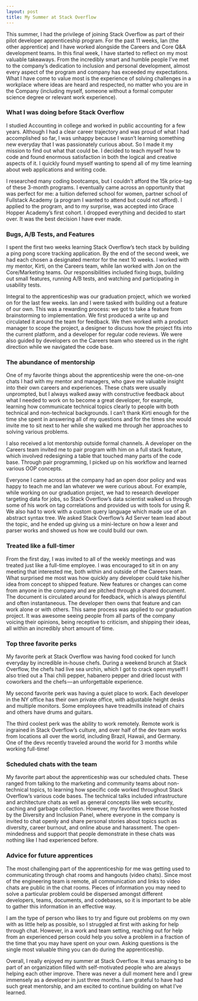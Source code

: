 ```yaml
---
layout: post
title: My Summer at Stack Overflow
---
```


This summer, I had the privilege of joining Stack Overflow as part of their pilot developer apprenticeship program. For the past 11 weeks, Ian (the other apprentice) and I have worked alongside the Careers and Core Q&A development teams. In this final week, I have started to reflect on my most valuable takeaways. From the incredibly smart and humble people I’ve met to the company’s dedication to inclusion and personal development, almost every aspect of the program and company has exceeded my expectations. What I have come to value most is the experience of solving challenges in a workplace  where ideas are heard and respected, no matter who you are in the Company (including myself, someone without a formal computer science degree or relevant work experience).

### What I was doing before Stack Overflow
I studied Accounting in college and worked in public accounting for a few years. Although I had a clear career trajectory and was proud of what I had accomplished so far, I was unhappy because I wasn’t learning something new everyday that I was passionately curious about. So I made it my mission to find out what that could be. I decided to teach myself how to code and found enormous satisfaction in both the logical and creative aspects of it. I quickly found myself wanting to spend all of my time learning about web applications and writing code. 

I researched many coding bootcamps, but I couldn’t afford the 15k price-tag of these 3-month programs. I eventually came across an opportunity that was perfect for me: a tuition deferred school for women, partner school of Fullstack Academy (a program I wanted to attend but could not afford). I applied to the program, and to my surprise, was accepted into Grace Hopper Academy’s first cohort. I dropped everything and decided to start over. It was the best decision I have ever made.


### Bugs, A/B Tests, and Features
I spent the first two weeks learning Stack Overflow’s tech stack by building a ping pong score tracking application. By the end of the second week, we had each chosen a designated mentor for the next 10 weeks. I worked with my mentor, Kirti, on the Careers team, while Ian worked with Jon on the Core/Marketing teams. Our responsibilities included fixing bugs, building out small features, running A/B tests, and watching and participating in usability tests.

Integral to the apprenticeship was our graduation project, which we worked on for the last few weeks. Ian and I were tasked with building out a feature of our own. This was a rewarding process: we got to take a feature from brainstorming to implementation. We first produced a write up and circulated it around the team for feedback. We then worked with a product manager to scope the project, a designer to discuss how the project fits into the current platform, and a developer for regular code reviews. We were also guided by developers on the Careers team who steered us in the right direction while we navigated the code base.

### The abundance of mentorship
One of my favorite things about the apprenticeship were the one-on-one chats I had with my mentor and managers, who gave me valuable insight into their own careers and experiences. These chats were usually unprompted, but I always walked away with constructive feedback about what I needed to work on to become a great developer, for example, learning how communicate technical topics clearly to people with both technical and non-technical backgrounds. I can’t thank Kirti enough for the time she spent in answering all of my questions and for the times she would invite me to sit next to her while she walked me through her approaches to solving various problems.

I also received a lot mentorship outside formal channels. A developer on the Careers team invited me to pair program with him on a full stack feature, which involved redesigning a table that touched many parts of the code base. Through pair programming, I picked up on his workflow and learned various OOP concepts.

Everyone I came across at the company had an open door policy and was happy to teach me and Ian whatever we were curious about. For example, while working on our graduation project, we had to research developer targeting data for jobs, so Stack Overflow’s data scientist walked us through some of his work on tag correlations and provided us with tools for using R. We also had to work with a custom query language which made use of an abstract syntax tree. We asked Stack Overflow’s Ad Server team lead about the topic, and he ended up giving us a mini-lecture on how a lexer and parser works and showed us how we could build our own. 

### Treated like a full-timer
From the first day, I was invited to all of the weekly meetings and was treated just like a full-time employee. I was encouraged to sit in on any meeting that interested me, both within and outside of the Careers team. What surprised me most was how quickly any developer could take his/her idea from concept to shipped feature. New features or changes can come from anyone in the company and are pitched through a shared document. The document is circulated around for feedback, which is always plentiful and often instantaneous. The developer then owns that feature and can work alone or with others. This same process was applied to our graduation project. It was awesome seeing people from all parts of the company voicing their opinions, being receptive to criticism, and shipping their ideas, all within an incredibly short amount of time.

### Top three favorite perks
My favorite perk at Stack Overflow was having food cooked for lunch everyday by incredible in-house chefs. During a weekend brunch at Stack Overflow, the chefs had live sea urchin, which I got to crack open myself! I also tried out a Thai chili pepper, habanero pepper and dried locust with coworkers and the chefs — an unforgettable experience.

My second favorite perk was having a quiet place to work. Each developer in the NY office has their own private office, with adjustable height desks and multiple monitors. Some employees have treadmills instead of chairs and others have drums and guitars. 

The third coolest perk was the ability to work remotely. Remote work is ingrained in Stack Overflow’s culture, and over half of the dev team works from locations all over the world, including Brazil, Hawaii, and Germany. One of the devs recently traveled around the world for 3 months while working full-time!

### Scheduled chats with the team
My favorite part about the apprenticeship was our scheduled chats. These ranged from talking to the marketing and community teams about non-technical topics, to learning how specific code worked throughout Stack Overflow’s various code bases. The technical talks included infrastructure and architecture chats as well as general concepts like web security, caching and garbage collection. However, my favorites were those hosted by the Diversity and Inclusion Panel, where everyone in the company is invited to chat openly and share personal stories about topics such as diversity, career burnout, and online abuse and harassment. The open-mindedness and support that people demonstrate in these chats was nothing like I had experienced before. 

### Advice for future apprentices
The most challenging part of the apprenticeship for me was getting used to communicating through chat rooms and hangouts (video chats). Since most of the engineering team is remote, all communication and links to video chats are public in the chat rooms. Pieces of information you may need to solve a particular problem could be dispersed amongst different developers, teams, documents, and codebases, so it is important to be able to gather this information in an effective way. 

I am the type of person who likes to try and figure out problems on my own with as little help as possible, so I struggled at first with asking for help through chat. However, in a work and team setting, reaching out for help from an experienced person could help you solve a problem in a fraction of the time that you may have spent on your own. Asking questions is the single most valuable thing you can do during the apprenticeship.

Overall, I really enjoyed my summer at Stack Overflow. It was amazing to be part of an organization filled with self-motivated people who are always helping each other improve. There was never a dull moment here and I grew immensely as a developer in just three months. I am grateful to have had such great mentorship, and am excited to continue building on what I’ve learned.
